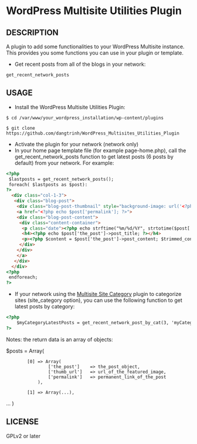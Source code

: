 # WordPress Multisite Utilities Plugin


## DESCRIPTION

A plugin to add some functionalities to your WordPress Multisite instance. This 
provides you some functions you can use in your plugin or template.

* Get recent posts from all of the blogs in your network:

```
get_recent_network_posts
```

## USAGE

* Install the WordPress Multisite Utilities Plugin:

```
$ cd /var/www/your_wordpress_installation/wp-content/plugins

$ git clone https://github.com/dangtrinh/WordPress_Multisites_Utilities_Plugin
```

* Activate the plugin for your network (network only)
* In your home page template file (for example page-home.php), call the get_recent_network_posts function to get latest posts (6 posts by default) from your network. For example:

```html
<?php
 $lastposts = get_recent_network_posts();
 foreach( $lastposts as $post):
?>
  <div class="col-1-3">
   <div class="blog-post">
    <div class="blog-post-thumbnail" style="background-image: url('<?php echo $post['thumb_url'];?>')"></div>
    <a href="<?php echo $post['permalink']; ?>">
    <div class="blog-post-content">
     <div class="content-container">
      <p class="date"><?php echo strftime("%m/%d/%Y", strtotime($post['the_post']->post_date)); ?></p>
      <h4><?php echo $post['the_post']->post_title; ?></h4>
      <p><?php $content = $post['the_post']->post_content; $trimmed_content = wp_trim_words( $content, 15, '...' ); echo $trimmed_content; ?></p>
     </div>
    </div>
    </a>
   </div>
  </div>
<?php 
 endforeach;
?>
```

* If your network using the [Multisite Site Category](https://github.com/brasofilo/multisite-site-category) plugin to categorize sites (site_category option), you can use the following function to get latest posts by category:

```html
<?php
	$myCategoryLatestPosts = get_recent_network_post_by_cat(3, 'myCategory');
?>
```

Notes: the return data is an array of objects:

$posts = Array(

			[0] => Array(
					['the_post']	=> the_post_object,
					['thumb_url']	=> url_of_the_featured_image,
					['permalink']	=> permanent_link_of_the_post
				),

			[1] => Array(...),
...
		)


## LICENSE

GPLv2 or later
